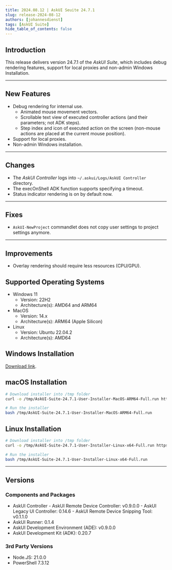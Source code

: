 ```yaml
---
title: 2024.08.12 | AskUI Seuite 24.7.1
slug: release-2024-08-12
authors: [johannesdienst]
tags: [AskUI Suite]
hide_table_of_contents: false
---
```


## Introduction
This release delivers version 24.7.1 of the *AskUI Suite*, which includes debug rendering features, support for local proxies and non-admin Windows Installation.

---

## New Features

- Debug rendering for internal use.
  - Animated mouse movement vectors.
  - Scrollable text view of executed controller actions (and their parameters; not ADK steps).
  - Step index and icon of executed action on the screen (non-mouse actions are placed at the current mouse position).
- Support for local proxies.
- Non-admin Windows installation.

---

## Changes

- The *AskUI Controller* logs into `~/.askui/Logs/AskUI Controller` directory.
- The execOnShell ADK function supports specifying a timeout.
- Status indicator rendering is on by default now.

---

## Fixes

- `AskUI-NewProject` commandlet does not copy user settings to project settings anymore.

---

## Improvements
- Overlay rendering should require less resources (CPU/GPU).

## Supported Operating Systems

* Windows 11
  * Version: 22H2
  * Architecture(s): AMD64 and ARM64
* MacOS
  * Version: 14.x
  * Architecture(s): ARM64 (Apple Silicon)
* Linux
  * Version: Ubuntu 22.04.2
  * Architecture(s): AMD64

## Windows Installation
[Download link](https://files.askui.com/releases/Installer/24.7.1/AskUI-Suite-24.7.1-System-Installer-Win-AMD64-Full.exe).

## macOS Installation

```bash
# Download installer into /tmp folder
curl -o /tmp/AskUI-Suite-24.7.1-User-Installer-MacOS-ARM64-Full.run https://files.askui.com/releases/Installer/24.7.1/AskUI-Suite-24.7.1-User-Installer-MacOS-ARM64-Full.run

# Run the installer
bash /tmp/AskUI-Suite-24.7.1-User-Installer-MacOS-ARM64-Full.run
```

## Linux Installation

```bash
# Download installer into /tmp folder
curl -o /tmp/AskUI-Suite-24.7.1-User-Installer-Linux-x64-Full.run https://files.askui.com/releases/Installer/24.7.1/AskUI-Suite-24.7.1-User-Installer-Linux-x64-Full.run

# Run the installer
bash /tmp/AskUI-Suite-24.7.1-User-Installer-Linux-x64-Full.run
```

---
## Versions

### Components and Packages
- AskUI Controller
        - AskUI Remote Device Controller: v0.9.0.0
        - AskUI Legacy UI Controller: 0.14.6
        - AskUI Remote Device Snipping Tool: v0.1.1.0
- AskUI Runner: 0.1.4
- AskUI Development Environment (ADE): v0.9.0.0
- AskUI Development Kit (ADK): 0.20.7

### 3rd Party Versions
- Node.JS: 21.0.0
- PowerShell 7.3.12
